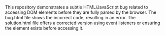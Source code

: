 This repository demonstrates a subtle HTML/JavaScript bug related to accessing DOM elements before they are fully parsed by the browser.  The bug.html file shows the incorrect code, resulting in an error. The solution.html file offers a corrected version using event listeners or ensuring the element exists before accessing it.